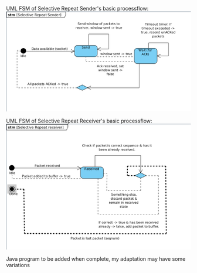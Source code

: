 UML FSM of Selective Repeat Sender's  basic processflow:
![UML FSM of Selective Repeat Sender's  basic processflow](https://github.com/jukkajo/Selective-Repeat/blob/main/FSMSender.png)

UML FSM of Selective Repeat Receiver's  basic processflow:
![UML FSM of Selective Repeat Receiver's  basic processflow](https://github.com/jukkajo/Selective-Repeat/blob/main/FSMReceiver.png)

Java program to be added when complete, my adaptation may have some variations
